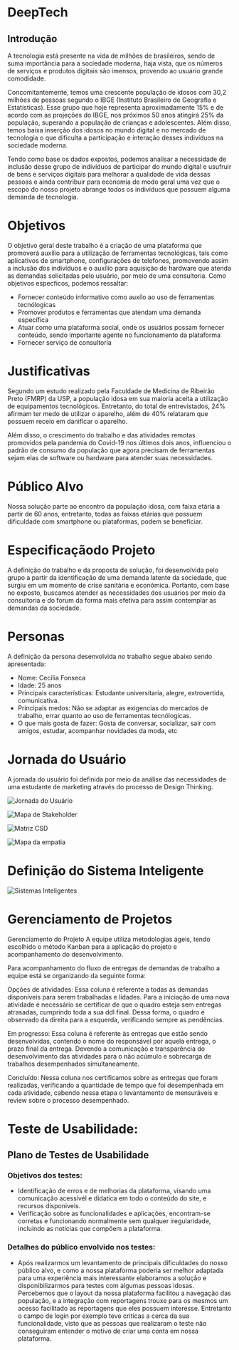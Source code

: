 # DeepTech

## Introdução

A tecnologia está presente na vida de milhões de brasileiros, sendo de suma importância para a sociedade moderna, haja vista, que os números de serviços e produtos digitais são imensos, provendo ao usuário grande comodidade. 

Concomitantemente, temos uma crescente população de idosos com 30,2 milhões de pessoas segundo o IBGE (Instituto Brasileiro de Geografia e Estatísticas). Esse grupo que hoje representa aproximadamente 15% e de acordo com as projeções do IBGE, nos próximos 50 anos atingirá 25% da população, superando a população de crianças e adolescentes. Além disso, temos baixa inserção dos idosos no mundo digital e no mercado de tecnologia o que dificulta a participação e interação desses indivíduos na sociedade moderna.

Tendo como base os dados expostos, podemos analisar a necessidade de inclusão desse grupo de indivíduos de participar do mundo digital e usufruir de bens e serviços digitais para melhorar a qualidade de vida dessas pessoas e ainda contribuir para economia de modo geral uma vez que o escopo do nosso projeto abrange todos os indivíduos que possuem alguma demanda de tecnologia.
 
 # Objetivos
 
O objetivo geral deste trabalho é a criação de uma plataforma que promoverá auxílio para a utilização de ferramentas tecnológicas, tais como aplicativos de smartphone, configurações de telefones, promovendo assim a inclusão dos indivíduos e o auxílio para aquisição de hardware que atenda as demandas solicitadas pelo usuário, por meio de uma consultoria. Como objetivos especficos, podemos ressaltar:

* Fornecer conteúdo informativo como auxílo ao uso de ferramentas tecnólogicas
* Promover produtos e ferramentas que atendam uma demanda específica
* Atuar como uma plataforma social, onde os usuários possam fornecer conteúdo, sendo importante agente no funcionamento da plataforma
* Fornecer serviço de consultoria

# Justificativas

Segundo um estudo realizado pela Faculdade de Medicina de Ribeirão Preto (FMRP) da USP, a população idosa em sua maioria aceita a utilização de equipamentos tecnológicos. Entretanto, do total de entrevistados, 24% afirmam ter medo de utilizar o aparelho, além de 40% relataram que possuem receio em danificar o aparelho. 

Além disso, o crescimento do trabalho e das atividades remotas promovidos pela pandemia do Covid-19 nos últimos dois anos, influenciou o padrão de consumo da população que agora precisam de ferramentas sejam elas de software ou hardware para atender suas necessidades. 

# Público Alvo
Nossa solução parte ao encontro da população idosa, com faixa etária a partir de 60 anos, entretanto, todas as faixas etárias que possuem dificuldade com smartphone ou plataformas, podem se beneficiar. 

# Especificaçãodo Projeto
A definição do trabalho e da proposta de solução, foi desenvolvida pelo grupo a partir da identificação de uma demanda latente da sociedade, que surgiu em um momento de crise sanitária e econômica. Portanto, com base no exposto, buscamos atender as necessidades dos usuários por meio da consultoria e do forum da forma mais efetiva para assim contemplar as demandas da sociedade.               

# Personas

A definição da persona desenvolvida no trabalho segue abaixo sendo apresentada:

* Nome: Cecília Fonseca
* Idade: 25 anos
* Principais características: Estudante universitaria, alegre,
extrovertida, comunicativa.
* Principais medos: Não se adaptar as exigencias do mercados de
trabalho, errar quanto ao uso de ferramentas tecnólogicas.
* O que mais gosta de fazer: Gosta de conversar, socializar, sair com
amigos, estudar, acompanhar novidades da moda, etc

# Jornada do Usuário
A jornada do usuário foi definida por meio da análise das necessidades de uma estudante de marketing através do processo de Design Thinking.

![Jornada do Usuário](https://github.com/BernardPaes/TI02-DeepTech/blob/main/Documenta%C3%A7%C3%A3o/jornadaUsuario.png)


![Mapa de Stakeholder](https://github.com/BernardPaes/TI02-DeepTech/blob/main/Documenta%C3%A7%C3%A3o/mapaStakeholders.png)


![Matriz CSD](https://github.com/BernardPaes/TI02-DeepTech/blob/main/Documenta%C3%A7%C3%A3o/matrizCSD.png)


![Mapa da empatia](https://github.com/BernardPaes/TI02-DeepTech/blob/main/Documenta%C3%A7%C3%A3o/mapaEmpatia.png)

# Definição do Sistema Inteligente

![Sistemas Inteligentes](https://github.com/BernardPaes/TI02-DeepTech/blob/main/Documenta%C3%A7%C3%A3o/elementosSistemasInteligentes.png)

# Gerenciamento de Projetos

Gerenciamento do Projeto
A equipe utiliza metodologias ágeis, tendo escolhido o método Kanban para a aplicação do projeto e acompanhamento do desenvolvimento. 

Para acompanhamento do fluxo de entregas de demandas de trabalho a equipe está se organizando da seguinte forma: 


Opções de atividades:  Essa coluna é referente a todas as demandas disponíveis para serem trabalhadas e lidades. Para a iniciação de uma nova atividade é necessário se certificar de que o quadro esteja sem entregas atrasadas, cumprindo toda a sua ddl final. Dessa forma, o quadro é observado da direita para a esquerda, verificando sempre as pendências.

Em progresso:  Essa coluna é referente às entregas que estão sendo desenvolvidas, contendo o nome do responsável por aquela entrega,  o prazo final da entrega. Devendo a comunicação e transparência do desenvolvimento das atividades para o não acúmulo e sobrecarga de trabalhos desempenhados simultaneamente. 

Concluído:  Nessa coluna nos certificamos sobre as entregas que foram realizadas, verificando a quantidade de	tempo que foi desempenhada em cada atividade, cabendo nessa etapa o levantamento de mensuráveis e review sobre o processo desempenhado.  

# Teste de Usabilidade:

## Plano de Testes de Usabilidade

### Objetivos dos testes:

- Identificação de erros e de melhorias da plataforma, visando uma comunicação acessivél e didatica em todo o conteúdo do site, e recursos disponiveis. 
- Verificação sobre as funcionalidades e aplicações, encontram-se corretas e funcionando normalmente sem qualquer iregularidade, incluindo as noticias que compõem a plataforma. 

### Detalhes do público envolvido nos testes:

- Após realizarmos um levantamento de principais dificuldades do nosso público alvo, e como a nossa plataforma poderia ser melhor adaptada para uma experiência mais interessante  elaboramos a solução e disponibilizarmos para testes com algumas pessoas idosas. Percebemos que o layout da nossa plataforma facilitou a navegação das população, e a integração com reportagens trouxe para os mesmos um acesso facilitado as reportagens que eles possuem interesse. Entretanto o campo de login por exemplo teve criticas a cerca da sua funcionalidade, visto que as pessoas que realizaram o teste não conseguiram entender o motivo de criar uma conta em nossa plataforma. 




